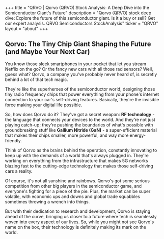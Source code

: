 +++
title = "QRVO |  Qorvo (QRVO) Stock Analysis: A Deep Dive into the Semiconductor Giant's Future"
description = "Qorvo (QRVO) stock deep dive: Explore the future of this semiconductor giant.  Is it a buy or sell? Get our expert analysis.  QRVO Semiconductors StockAnalysis"
ticker = "QRVO"
layout = "about"
+++

        


##  Qorvo: The Tiny Chip Giant Shaping the Future (and Maybe Your Next Car)

You know those sleek smartphones in your pocket that let you stream Netflix on the go? Or the fancy new cars with all those rad sensors?  Well, guess what? Qorvo, a company you've probably never heard of, is secretly behind a lot of that tech magic. 

They're like the superheroes of the semiconductor world, designing those tiny radio frequency chips that power everything from your phone's internet connection to your car's self-driving features. Basically, they're the invisible force making your digital life possible.

So, how does Qorvo do it?  They've got a secret weapon: **RF technology** - the language that connects your devices to the world. And they're not just playing catch-up; they're pushing the boundaries of what's possible with groundbreaking stuff like **Gallium Nitride (GaN)** - a super-efficient material that makes their chips smaller, more powerful, and way more energy-friendly.

Think of Qorvo as the brains behind the operation, constantly innovating to keep up with the demands of a world that's always plugged in.  They're working on everything from the infrastructure that makes 5G networks blazing fast to the cutting-edge technology that makes those self-driving cars a reality.

Of course, it's not all sunshine and rainbows.  Qorvo's got some serious competition from other big players in the semiconductor game, and everyone's fighting for a piece of the pie.  Plus, the market can be super volatile, with economic ups and downs and global trade squabbles sometimes throwing a wrench into things.  

But with their dedication to research and development, Qorvo is staying ahead of the curve, bringing us closer to a future where tech is seamlessly woven into every aspect of our lives.  So, while you might not see Qorvo's name on the box, their technology is definitely making its mark on the world. 

        